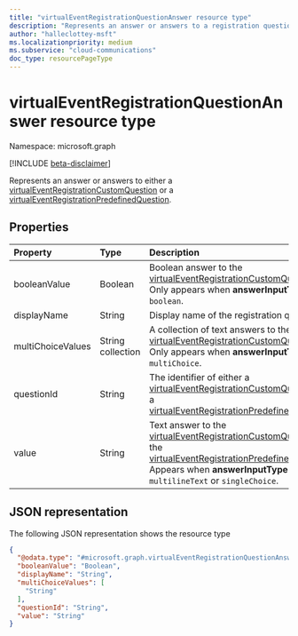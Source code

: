 ```yaml
---
title: "virtualEventRegistrationQuestionAnswer resource type"
description: "Represents an answer or answers to a registration question of a virtual event."
author: "halleclottey-msft"
ms.localizationpriority: medium
ms.subservice: "cloud-communications"
doc_type: resourcePageType
---
```


# virtualEventRegistrationQuestionAnswer resource type

Namespace: microsoft.graph

[!INCLUDE [beta-disclaimer](../../includes/beta-disclaimer.md)]

Represents an answer or answers to either a [virtualEventRegistrationCustomQuestion](../resources/virtualeventregistrationcustomquestion.md) or a [virtualEventRegistrationPredefinedQuestion](../resources/virtualeventregistrationpredefinedquestion.md).

## Properties

|Property|Type|Description|
|:---|:---|:---|
|booleanValue|Boolean|Boolean answer to the [virtualEventRegistrationCustomQuestion](../resources/virtualeventregistrationcustomquestion.md). Only appears when **answerInputType** is `boolean`. |
|displayName|String|Display name of the registration question.|
|multiChoiceValues|String collection|A collection of text answers to the [virtualEventRegistrationCustomQuestion](../resources/virtualeventregistrationcustomquestion.md). Only appears when **answerInputType** is `multiChoice`.|
|questionId|String|The identifier of either a [virtualEventRegistrationCustomQuestion](../resources/virtualeventregistrationcustomquestion.md) or a [virtualEventRegistrationPredefinedQuestion](../resources/virtualeventregistrationpredefinedquestion.md).|
|value|String|Text answer to the [virtualEventRegistrationCustomQuestion](../resources/virtualeventregistrationcustomquestion.md) or the [virtualEventRegistrationPredefinedQuestion](../resources/virtualeventregistrationpredefinedquestion.md). Appears when **answerInputType** is `text`, `multilineText` or `singleChoice`.|

## JSON representation

The following JSON representation shows the resource type
<!-- {
  "blockType": "resource",
  "@odata.type": "microsoft.graph.virtualEventRegistrationQuestionAnswer"
}
-->
``` json
{
  "@odata.type": "#microsoft.graph.virtualEventRegistrationQuestionAnswer",
  "booleanValue": "Boolean",
  "displayName": "String",
  "multiChoiceValues": [
    "String"
  ],
  "questionId": "String",
  "value": "String"
}
```
